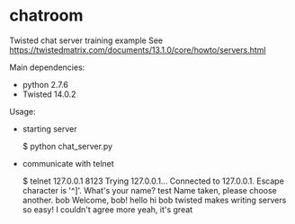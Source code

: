 # chatroom
Twisted chat server training example
See https://twistedmatrix.com/documents/13.1.0/core/howto/servers.html

Main dependencies:
- python 2.7.6
- Twisted 14.0.2


Usage:

- starting server

    $ python chat_server.py

- communicate with telnet

    $ telnet 127.0.0.1 8123
    Trying 127.0.0.1...
    Connected to 127.0.0.1.
    Escape character is '^]'.
    What's your name?
    test
    Name taken, please choose another.
    bob
    Welcome, bob!
    hello
    <alice> hi bob
    twisted makes writing servers so easy!
    <alice> I couldn't agree more
    <carrol> yeah, it's great
